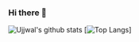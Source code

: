 ### Hi there 👋
![Ujjwal's github stats](https://github-readme-stats.vercel.app/api?username=Ujjwal32&hide=contribs,prs)
[![Top Langs](https://github-readme-stats.vercel.app/api/top-langs/?username=ujjwal32&layout=compact)]
<!--
**Ujjwal32/Ujjwal32** is a ✨ _special_ ✨ repository because its `README.md` (this file) appears on your GitHub profile.

Here are some ideas to get you started:

- 🔭 I’m currently working on ...
- 🌱 I’m currently learning ...
- 👯 I’m looking to collaborate on ...
- 🤔 I’m looking for help with ...
- 💬 Ask me about ...
- 📫 How to reach me: ...
- 😄 Pronouns: ...
- ⚡ Fun fact: ...
-->
